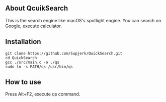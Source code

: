 ## About QcuikSearch

This is the search engine like macOS's spotlight engine.
You can search on Google, execute calculator. 

## Installation

```
git clone https://github.com/Supjerk/QuickSearch.git
cd QuickSearch
gcc ./src/main.c -o ./qs
sudo ln -s PATH/qs /usr/bin/qs
```

## How to use

Press Alt+F2, execute qs command.